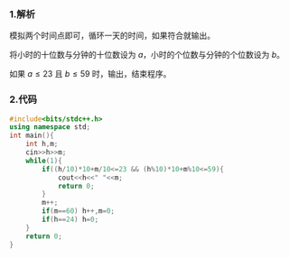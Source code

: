 ### 1.解析

模拟两个时间点即可，循环一天的时间，如果符合就输出。

将小时的十位数与分钟的十位数设为 $a$，小时的个位数与分钟的个位数设为 $b$。

如果 $a \le 23$ 且 $b \le 59$ 时，输出，结束程序。

### 2.代码

```cpp
#include<bits/stdc++.h>
using namespace std;
int main(){
	int h,m;
	cin>>h>>m;
	while(1){
		if((h/10)*10+m/10<=23 && (h%10)*10+m%10<=59){
			cout<<h<<" "<<m;
			return 0;
		}
		m++;
		if(m==60) h++,m=0;
		if(h==24) h=0;
	}
	return 0;
} 
```